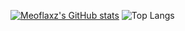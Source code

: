 

[![Meoflaxz's GitHub stats](https://github-readme-stats.vercel.app/api?username=meoflaxz)](https://github.com/meoflaxz/github-readme-stats)
![Top Langs](https://github-readme-stats.vercel.app/api/top-langs/?username=meoflaxz&layout=compact)
